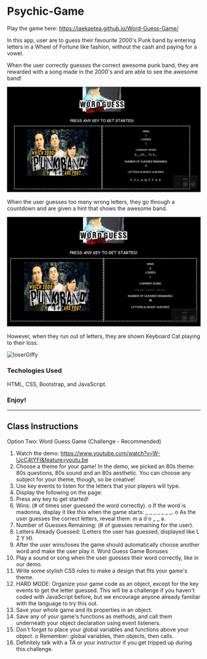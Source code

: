 # Psychic-Game

Play the game here: https://jaekaetea.github.io/Word-Guess-Game/

In this app, user are to guess their favourite 2000's Punk band by entering letters in a Wheel of Fortune like fashion, without the cash and paying for a vowel.

When the user correctly guesses the correct awesome punk band, they are rewarded with a song made in the 2000's and are able to see the awesome band!

![correct](/assets/images/correctGuess.gif)

When the user guesses too many wrong letters, they go through a countdown and are given a hint that shows the awesome band.

![incorrect](/assets/images/wrongGuess.gif)

However, when they run out of letters, they are shown Keyboard Cat playing to their loss.

![loserGiffy](/assets/images/loserGiffy.gif)


### Techologies Used
HTML, CSS, Bootstrap, and JavaScript. 


### Enjoy!

---

## Class Instructions

Option Two: Word Guess Game (Challenge - Recommended)
1.	Watch the demo:
https://www.youtube.com/watch?v=W-IJcC4tYFI&feature=youtu.be
2.	Choose a theme for your game! In the demo, we picked an 80s theme: 80s questions, 80s sound and an 80s aesthetic. You can choose any subject for your theme, though, so be creative!
3.	Use key events to listen for the letters that your players will type.
4.	Display the following on the page:
5.	Press any key to get started!
6.	Wins: (# of times user guessed the word correctly).
    o	If the word is madonna, display it like this when the game starts: _ _ _ _ _ _ _.
    o	As the user guesses the correct letters, reveal them: m a d o _ _ a.
7.	Number of Guesses Remaining: (# of guesses remaining for the user).
8.	Letters Already Guessed: (Letters the user has guessed, displayed like L Z Y H).
9.	After the user wins/loses the game should automatically choose another word and make the user play it.
Word Guess Game Bonuses
1.	Play a sound or song when the user guesses their word correctly, like in our demo.
2.	Write some stylish CSS rules to make a design that fits your game's theme.
3.	HARD MODE: Organize your game code as an object, except for the key events to get the letter guessed. This will be a challenge if you haven't coded with JavaScript before, but we encourage anyone already familiar with the language to try this out.
4.	Save your whole game and its properties in an object.
5.	Save any of your game's functions as methods, and call them underneath your object declaration using event listeners.
6.	Don't forget to place your global variables and functions above your object.
    o	Remember: global variables, then objects, then calls.
7.	Definitely talk with a TA or your instructor if you get tripped up during this challenge.

